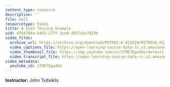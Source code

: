 ```yaml
---
content_type: resource
description: ''
file: null
resourcetype: Video
title: A Coin Tossing Example
uid: df64784a-6463-177f-3ce0-4937a3c7819b
video_files:
  archive_url: https://archive.org/download/MITRES.6-012S18/MITRES6_012S18_L04-06_300k.mp4
  video_captions_file: https://open-learning-course-data-rc.s3.amazonaws.com/res-6-012-introduction-to-probability-spring-2018/0c86de2df0955a1b910092a334d69c8a_2f9EfEga4Oo.vtt
  video_thumbnail_file: https://img.youtube.com/vi/2f9EfEga4Oo/default.jpg
  video_transcript_file: https://open-learning-course-data-rc.s3.amazonaws.com/res-6-012-introduction-to-probability-spring-2018/89069ff05127b2af6503f161ae166ada_2f9EfEga4Oo.pdf
video_metadata:
  youtube_id: 2f9EfEga4Oo
---
```


**Instructor:** John Tsitsiklis